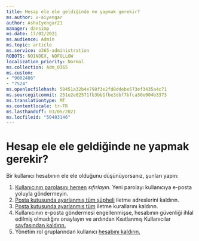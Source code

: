 ```yaml
---
title: Hesap ele ele geldiğinde ne yapmak gerekir?
ms.author: v-aiyengar
author: AshaIyengar21
manager: dansimp
ms.date: 17/02/2021
ms.audience: Admin
ms.topic: article
ms.service: o365-administration
ROBOTS: NOINDEX, NOFOLLOW
localization_priority: Normal
ms.collection: Adm_O365
ms.custom:
- "9002486"
- "7524"
ms.openlocfilehash: 50451a32b4e798f3e2fd8ddebe573ef3435a4c71
ms.sourcegitcommit: 251e2e82571fb3bb1fbe3dbf7bfca30e004b3373
ms.translationtype: MT
ms.contentlocale: tr-TR
ms.lasthandoff: 03/05/2021
ms.locfileid: "50483146"
---
```

# <a name="what-to-do-when-an-account-is-hacked"></a>Hesap ele ele geldiğinde ne yapmak gerekir?

Bir kullanıcı hesabının ele ele olduğunu düşünüyorsanız, şunları yapın:

1. [Kullanıcının parolasını hemen](https://go.microsoft.com/fwlink/?linkid=2103704) *sıfırlayın.* Yeni parolayı kullanıcıya e-posta yoluyla göndermeyin.
1. [Posta kutusunda ayarlanmış tüm şüpheli](https://go.microsoft.com/fwlink/?linkid=2103705) iletme adreslerini kaldırın.
1. [Posta kutusunda ayarlanmış tüm](https://go.microsoft.com/fwlink/?linkid=2103706) iletme kurallarını kaldırın.
1. Kullanıcının e-posta göndermesi engellenmişse, hesabının güvenliği ihlal edilmiş olmadığını onaylayın ve ardından Kısıtlanmış Kullanıcılar [sayfasından kaldırın.](https://go.microsoft.com/fwlink/?linkid=2103706)
1. Yönetim rol gruplarından kullanıcı [hesabını kaldırın.](https://go.microsoft.com/fwlink/?linkid=2092294)